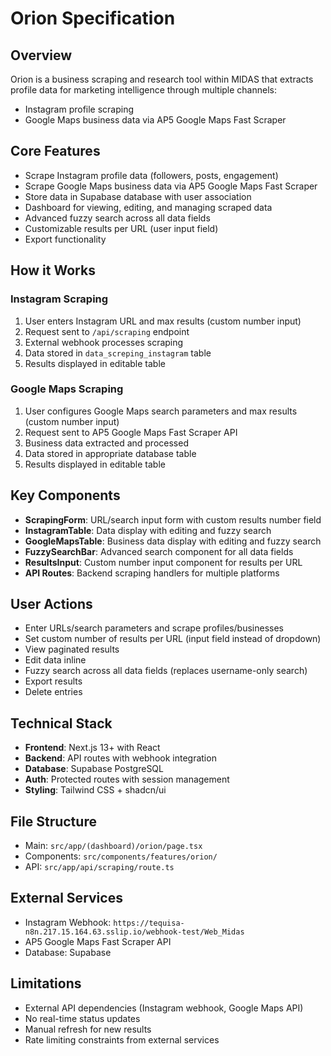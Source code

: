 # Orion Specification

## Overview
Orion is a business scraping and research tool within MIDAS that extracts profile data for marketing intelligence through multiple channels:
- Instagram profile scraping
- Google Maps business data via AP5 Google Maps Fast Scraper

## Core Features
- Scrape Instagram profile data (followers, posts, engagement)
- Scrape Google Maps business data via AP5 Google Maps Fast Scraper
- Store data in Supabase database with user association
- Dashboard for viewing, editing, and managing scraped data
- Advanced fuzzy search across all data fields
- Customizable results per URL (user input field)
- Export functionality

## How it Works

### Instagram Scraping
1. User enters Instagram URL and max results (custom number input)
2. Request sent to `/api/scraping` endpoint
3. External webhook processes scraping
4. Data stored in `data_screping_instagram` table
5. Results displayed in editable table

### Google Maps Scraping
1. User configures Google Maps search parameters and max results (custom number input)
2. Request sent to AP5 Google Maps Fast Scraper API
3. Business data extracted and processed
4. Data stored in appropriate database table
5. Results displayed in editable table

## Key Components
- **ScrapingForm**: URL/search input form with custom results number field
- **InstagramTable**: Data display with editing and fuzzy search
- **GoogleMapsTable**: Business data display with editing and fuzzy search
- **FuzzySearchBar**: Advanced search component for all data fields
- **ResultsInput**: Custom number input component for results per URL
- **API Routes**: Backend scraping handlers for multiple platforms

## User Actions
- Enter URLs/search parameters and scrape profiles/businesses
- Set custom number of results per URL (input field instead of dropdown)
- View paginated results
- Edit data inline
- Fuzzy search across all data fields (replaces username-only search)
- Export results
- Delete entries

## Technical Stack
- **Frontend**: Next.js 13+ with React
- **Backend**: API routes with webhook integration
- **Database**: Supabase PostgreSQL
- **Auth**: Protected routes with session management
- **Styling**: Tailwind CSS + shadcn/ui

## File Structure
- Main: `src/app/(dashboard)/orion/page.tsx`
- Components: `src/components/features/orion/`
- API: `src/app/api/scraping/route.ts`

## External Services
- Instagram Webhook: `https://tequisa-n8n.217.15.164.63.sslip.io/webhook-test/Web_Midas`
- AP5 Google Maps Fast Scraper API
- Database: Supabase

## Limitations
- External API dependencies (Instagram webhook, Google Maps API)
- No real-time status updates
- Manual refresh for new results
- Rate limiting constraints from external services